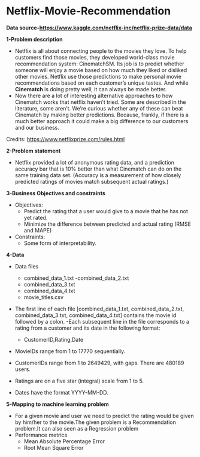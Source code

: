 # Netflix-Movie-Recommendation

**Data source-https://www.kaggle.com/netflix-inc/netflix-prize-data/data**

**1-Problem description**
- Netflix is all about connecting people to the movies they love. To help customers find those movies, they developed world-class movie recommendation system: CinematchSM. Its job is to predict whether someone will enjoy a movie based on how much they liked or disliked other movies. Netflix use those predictions to make personal movie recommendations based on each customer’s unique tastes. And while <b>Cinematch</b> is doing pretty well, it can always be made better.
- Now there are a lot of interesting alternative approaches to how Cinematch works that netflix haven’t tried. Some are described in the literature, some aren’t. We’re curious whether any of these can beat Cinematch by making better predictions. Because, frankly, if there is a much better approach it could make a big difference to our customers and our business.

Credits: https://www.netflixprize.com/rules.html

**2-Problem statement**
- Netflix provided a lot of anonymous rating data, and a prediction accuracy bar that is 10% better than what Cinematch can do on the same training data set. (Accuracy is a measurement of how closely predicted ratings of movies match subsequent actual ratings.) 

**3-Business Objectives and constraints**
- Objectives:
  - Predict the rating that a user would give to a movie that he has not yet rated.
  - Minimize the difference between predicted and actual rating (RMSE and MAPE)
- Constraints:
  - Some form of interpretability.

**4-Data**
- Data files 
  - combined_data_1.txt
  -combined_data_2.txt
  - combined_data_3.txt
  - combined_data_4.txt
  - movie_titles.csv

- The first line of each file [combined_data_1.txt, combined_data_2.txt, combined_data_3.txt, combined_data_4.txt] contains the movie id followed by a colon. 
-Each subsequent line in the file corresponds to a rating from a customer and its date in the following format:
  - CustomerID,Rating,Date

- MovieIDs range from 1 to 17770 sequentially.
- CustomerIDs range from 1 to 2649429, with gaps. There are 480189 users.
- Ratings are on a five star (integral) scale from 1 to 5.
- Dates have the format YYYY-MM-DD.

**5-Mapping to machine learning problem**
- For a given movie and user we need to predict the rating would be given by him/her to the movie.The given problem is a Recommendation problem.It can also seen as a Regression problem 
- Performance metrics
  - Mean Absolute Percentage Error
  - Root Mean Square Error
